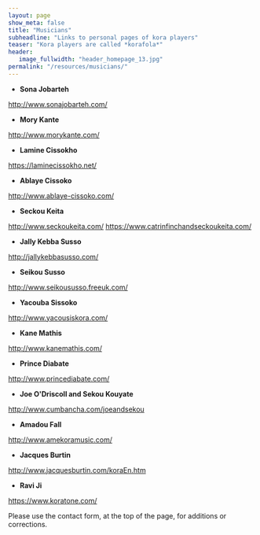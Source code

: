 ```yaml
---
layout: page
show_meta: false
title: "Musicians"
subheadline: "Links to personal pages of kora players"
teaser: "Kora players are called *korafola*"
header:
   image_fullwidth: "header_homepage_13.jpg"
permalink: "/resources/musicians/"
---
```


* **Sona Jobarteh**

<http://www.sonajobarteh.com/>

* **Mory Kante**

<http://www.morykante.com/>

* **Lamine Cissokho**

<https://laminecissokho.net/>

* **Ablaye Cissoko**

<http://www.ablaye-cissoko.com/>
 
* **Seckou Keita** 
 
<http://www.seckoukeita.com/>
<https://www.catrinfinchandseckoukeita.com/>

* **Jally Kebba Susso**

<http://jallykebbasusso.com/>

* **Seikou Susso**

<http://www.seikoususso.freeuk.com/>

* **Yacouba Sissoko**

<http://www.yacousiskora.com/>

* **Kane Mathis**

<http://www.kanemathis.com/>

* **Prince Diabate**  

<http://www.princediabate.com/>

* **Joe O'Driscoll and Sekou Kouyate**

<http://www.cumbancha.com/joeandsekou>

* **Amadou Fall**

http://www.amekoramusic.com/

* **Jacques Burtin**

<http://www.jacquesburtin.com/koraEn.htm>

* **Ravi Ji**

<https://www.koratone.com/>

Please use the contact form, at the top of the page, for additions or corrections.
